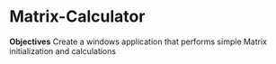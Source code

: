 # Matrix-Calculator

**Objectives**
Create a windows application that performs simple Matrix initialization and calculations
